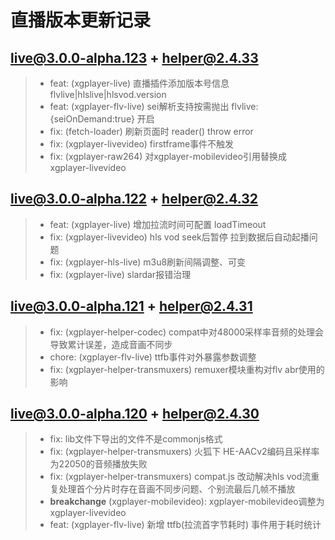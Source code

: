 # 直播版本更新记录


## live@3.0.0-alpha.123 + helper@2.4.33
>* feat: (xgplayer-live) 直播插件添加版本号信息 flvlive|hlslive|hlsvod.version
>* feat: (xgplayer-flv-live) sei解析支持按需抛出 flvlive:{seiOnDemand:true} 开启
>* fix: (fetch-loader) 刷新页面时 reader() throw error
>* fix: (xgplayer-livevideo) firstframe事件不触发
>* fix: (xgplayer-raw264) 对xgplayer-mobilevideo引用替换成xgplayer-livevideo


## live@3.0.0-alpha.122 + helper@2.4.32
>* feat: (xgplayer-live) 增加拉流时间可配置 loadTimeout
>* fix: (xgplayer-livevideo) hls vod seek后暂停 拉到数据后自动起播问题
>* fix: (xgplayer-hls-live) m3u8刷新间隔调整、可变
>* fix: (xgplayer-live) slardar报错治理

## live@3.0.0-alpha.121 + helper@2.4.31
>* fix: (xgplayer-helper-codec) compat中对48000采样率音频的处理会导致累计误差，造成音画不同步
>* chore: (xgplayer-flv-live) ttfb事件对外暴露参数调整
>* fix: (xgplayer-helper-transmuxers) remuxer模块重构对flv abr使用的影响

## live@3.0.0-alpha.120 + helper@2.4.30
>* fix: lib文件下导出的文件不是commonjs格式
>* fix: (xgplayer-helper-transmuxers) 火狐下 HE-AACv2编码且采样率为22050的音频播放失败
>* fix: (xgplayer-helper-transmuxers) compat.js 改动解决hls vod流重复处理首个分片时存在音画不同步问题、个别流最后几帧不播放
>* **breakchange** (xgplayer-mobilevideo): xgplayer-mobilevideo调整为xgplayer-livevideo
>* feat: (xgplayer-flv-live) 新增 ttfb(拉流首字节耗时) 事件用于耗时统计




